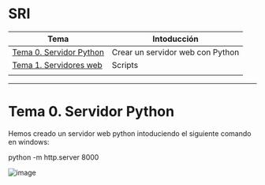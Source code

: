 # SRI
| Tema | Intoducción |
| -- | -- |
| [Tema 0. Servidor Python](/ServidorPython/) | Crear un servidor web con Python |
| [Tema 1. Servidores web](/Ejercicios/) | Scripts |
|  |  |
------

# Tema 0. Servidor Python

Hemos creado un servidor web python intoduciendo el siguiente comando en windows:

python -m http.server 8000

![image](https://user-images.githubusercontent.com/114562005/193528554-143e3873-c0a3-4606-987a-16d4e2c2fc69.png)

